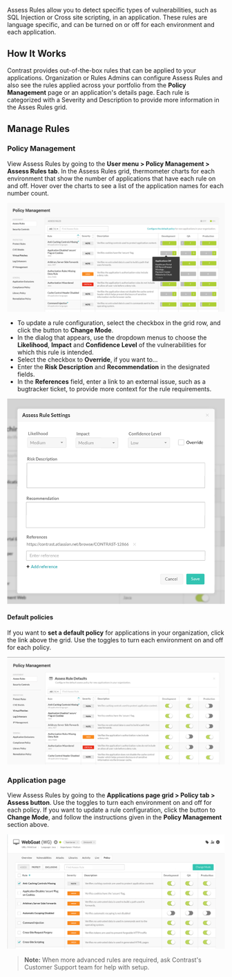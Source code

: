 <!--
title: "Assess Rules"
description: "Overview of Assess rules"
tags: "admin assess rules policy management assessment"
-->

Assess Rules allow you to detect specific types of vulnerabilities, such as SQL Injection or Cross site scripting, in an application. These rules are language specific, and can be turned on or off for each environment and each application. 

## How It Works

Contrast provides out-of-the-box rules that can be applied to your applications. Organization or Rules Admins can configure Assess Rules and also see the rules applied across your portfolio from the **Policy Management** page or an application's details page. Each rule is categorized with a Severity and Description to provide more information in the Asses Rules grid. 

## Manage Rules

### Policy Management 

View Assess Rules by going to the **User menu > Policy Management > Assess Rules tab**. In the Assess Rules grid, thermometer charts for each environment that show the number of applications that have each rule on and off. Hover over the charts to see a list of the application names for each number count. 

<a href="assets/images/Assess-rules-grid.png" rel="lightbox" title="View Assess Rules"><img class="thumbnail" src="assets/images/Assess-rules-grid.png"/></a>

* To update a rule configuration, select the checkbox in the grid row, and click the button to **Change Mode**. 
* In the dialog that appears, use the dropdown menus to choose the **Likelihood**, **Impact** and **Confidence Level** of the vulnerabilities for which this rule is intended. 
* Select the checkbox to **Override**, if you want to... 
* Enter the **Risk Description** and **Recommendation** in the designated fields. 
* In the **References** field, enter a link to an external issue, such as a bugtracker ticket, to provide more context for the rule requirements.  

<a href="assets/images/Assess-rules-dialog.png" rel="lightbox" title="Update Assess Rules Settings in the dialog"><img class="thumbnail" src="assets/images/Assess-rules-dialog.png"/></a>

#### Default policies

If you want to **set a default policy** for applications in your organization, click the link above the grid. Use the toggles to turn each environment on and off for each policy. 

<a href="assets/images/Assess-rules-defaults.png" rel="lightbox" title="Manage Assess Rules Defaults from the Policy Management page"><img class="thumbnail" src="assets/images/Assess-rules-defaults.png"/></a>

### Application page

View Assess Rules by going to the **Applications page grid > Policy tab > Assess button**. Use the toggles to turn each environment on and off for each policy. If you want to update a rule configuration, click the button to **Change Mode**, and follow the instructions given in the **Policy Management** section above.

<a href="assets/images/App-assess-rules.png" rel="lightbox" title="Manage Assess Rules from the application page "><img class="thumbnail" src="assets/images/App-assess-rules.png"/></a>

>**Note:** When more advanced rules are required, ask Contrast's Customer Support team for help with setup. 


